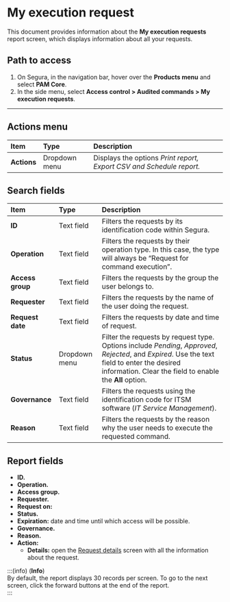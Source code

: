 # My execution request

This document provides information about the **My execution requests** report screen, which displays information about all your requests.

## Path to access

1. On Segura, in the navigation bar, hover over the **Products menu** and select **PAM Core**.  
2. In the side menu, select **Access control > Audited commands > My execution requests**.

---
## Actions menu

| **Item** | **Type** | **Description** |
| :---- | :---- | :---- |
| **Actions** | Dropdown menu | Displays the options *Print report, Export CSV and Schedule report.* |

## Search fields

| **Item** | **Type** | **Description** |
| :---- | :---- | :---- |
| **ID** | Text field | Filters the requests by its identification code within Segura. |
| **Operation** | Text field | Filters the requests by their operation type. In this case, the type will always be “Request for command execution”. |
| **Access group** | Text field | Filters the requests by the group the user belongs to. |
| **Requester** | Text field | Filters the requests by the name of the user doing the request. |
| **Request date** | Text field | Filters the requests by date and time of request. |
| **Status** | Dropdown menu | Filter the requests by request type. Options include *Pending*, *Approved*, *Rejected*, and *Expired*. Use the text field to enter the desired information. Clear the field to enable the **All** option. |
| **Governance** | Text field | Filters the requests using the identification code for ITSM software (*IT Service Management*). |
| **Reason** | Text field | Filters the requests by the reason why the user needs to execute the requested command. |

## Report fields

* **ID.**  
* **Operation.**  
* **Access group.**  
* **Requester.**  
* **Request on:**  
* **Status.**  
* **Expiration:** date and time until which access will be possible.  
* **Governance.**  
* **Reason.**  
* **Action:**  
  * **Details:** open the [Request details](/v4/docs/pam-session-request-details-audited-commands) screen with all the information about the request.

:::(info) (**Info**)  
By default, the report displays 30 records per screen. To go to the next screen, click the forward buttons at the end of the report.  
:::